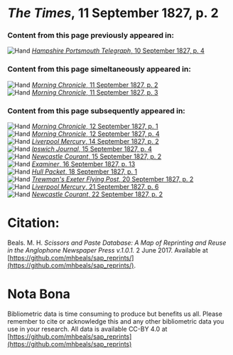 # *The Times*, 11 September 1827, p. 2  
  
### Content from this page previously appeared in:  
![Hand](http://scissorsandpaste.net/wp-content/uploads/2017/06/smallhandpointer.png) [*Hampshire Portsmouth Telegraph*, 10 September 1827, p. 4](https://mhbeals.github.io/sap_html/Hampshire-Portsmouth-Telegraph/Hampshire-Portsmouth-Telegraph-10-September-1827-p-4)  
  
### Content from this page simeltaneously appeared in:  
![Hand](http://scissorsandpaste.net/wp-content/uploads/2017/06/smallhandpointer.png) [*Morning Chronicle*, 11 September 1827, p. 2](https://mhbeals.github.io/sap_html/Morning-Chronicle/Morning-Chronicle-11-September-1827-p-2)  
![Hand](http://scissorsandpaste.net/wp-content/uploads/2017/06/smallhandpointer.png) [*Morning Chronicle*, 11 September 1827, p. 3](https://mhbeals.github.io/sap_html/Morning-Chronicle/Morning-Chronicle-11-September-1827-p-3)  
  
### Content from this page subsequently appeared in:  
![Hand](http://scissorsandpaste.net/wp-content/uploads/2017/06/smallhandpointer.png) [*Morning Chronicle*, 12 September 1827, p. 1](https://mhbeals.github.io/sap_html/Morning-Chronicle/Morning-Chronicle-12-September-1827-p-1)  
![Hand](http://scissorsandpaste.net/wp-content/uploads/2017/06/smallhandpointer.png) [*Morning Chronicle*, 12 September 1827, p. 4](https://mhbeals.github.io/sap_html/Morning-Chronicle/Morning-Chronicle-12-September-1827-p-4)  
![Hand](http://scissorsandpaste.net/wp-content/uploads/2017/06/smallhandpointer.png) [*Liverpool Mercury*, 14 September 1827, p. 2](https://mhbeals.github.io/sap_html/Liverpool-Mercury/Liverpool-Mercury-14-September-1827-p-2)  
![Hand](http://scissorsandpaste.net/wp-content/uploads/2017/06/smallhandpointer.png) [*Ipswich Journal*, 15 September 1827, p. 4](https://mhbeals.github.io/sap_html/Ipswich-Journal/Ipswich-Journal-15-September-1827-p-4)  
![Hand](http://scissorsandpaste.net/wp-content/uploads/2017/06/smallhandpointer.png) [*Newcastle Courant*, 15 September 1827, p. 2](https://mhbeals.github.io/sap_html/Newcastle-Courant/Newcastle-Courant-15-September-1827-p-2)  
![Hand](http://scissorsandpaste.net/wp-content/uploads/2017/06/smallhandpointer.png) [*Examiner*, 16 September 1827, p. 13](https://mhbeals.github.io/sap_html/Examiner/Examiner-16-September-1827-p-13)  
![Hand](http://scissorsandpaste.net/wp-content/uploads/2017/06/smallhandpointer.png) [*Hull Packet*, 18 September 1827, p. 1](https://mhbeals.github.io/sap_html/Hull-Packet/Hull-Packet-18-September-1827-p-1)  
![Hand](http://scissorsandpaste.net/wp-content/uploads/2017/06/smallhandpointer.png) [*Trewman's Exeter Flying Post*, 20 September 1827, p. 2](https://mhbeals.github.io/sap_html/Trewman's-Exeter-Flying-Post/Trewman's-Exeter-Flying-Post-20-September-1827-p-2)  
![Hand](http://scissorsandpaste.net/wp-content/uploads/2017/06/smallhandpointer.png) [*Liverpool Mercury*, 21 September 1827, p. 6](https://mhbeals.github.io/sap_html/Liverpool-Mercury/Liverpool-Mercury-21-September-1827-p-6)  
![Hand](http://scissorsandpaste.net/wp-content/uploads/2017/06/smallhandpointer.png) [*Newcastle Courant*, 22 September 1827, p. 2](https://mhbeals.github.io/sap_html/Newcastle-Courant/Newcastle-Courant-22-September-1827-p-2)  


# Citation: 

Beals. M. H. *Scissors and Paste Database: A Map of Reprinting and Reuse in the Anglophone Newspaper Press v.1.0.1.* 2 June 2017. Available at [https://github.com/mhbeals/sap_reprints/](https://github.com/mhbeals/sap_reprints/). 

# Nota Bona

Bibliometric data is time consuming to produce but benefits us all. Please remember to cite or acknowledge this and any other bibliometric data you use in your research. All data is available CC-BY 4.0 at [https://github.com/mhbeals/sap_reprints](https://github.com/mhbeals/sap_reprints)